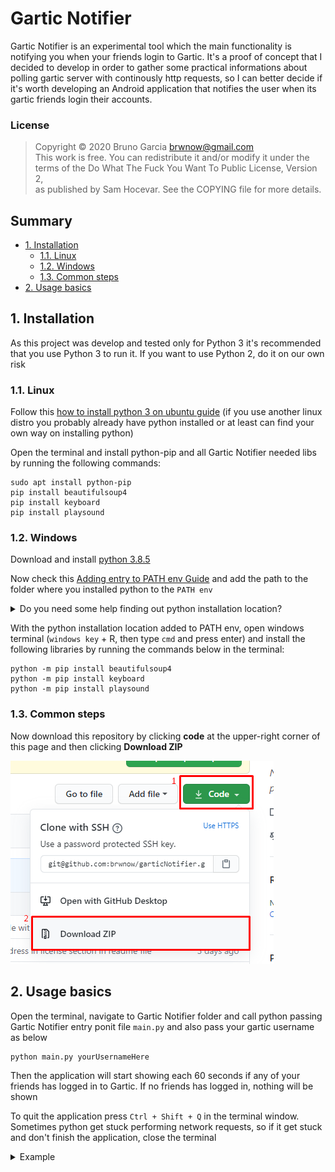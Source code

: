 # Gartic Notifier

Gartic Notifier is an experimental tool which the main functionality is notifying you when your friends login to Gartic. It's a proof of concept that I decided to develop in order to gather some practical informations about polling gartic server with continously http requests, so I can better decide if it's worth developing an Android application that notifies the user when its gartic friends login their accounts.

### License

> Copyright © 2020 Bruno Garcia <brwnow@gmail.com>  
> This work is free. You can redistribute it and/or modify it under the  
> terms of the Do What The Fuck You Want To Public License, Version 2,  
> as published by Sam Hocevar. See the COPYING file for more details.  

## Summary

- [1. Installation](#1-installation)  
  - [1.1. Linux](#11-linux)  
  - [1.2. Windows](#12-windows)  
  - [1.3. Common steps](#13-common-steps)
- [2. Usage basics](#2-usage-basics)

## 1. Installation

As this project was develop and tested only for Python 3 it's recommended that you use Python 3 to run it. If you want to use Python 2, do it on our own risk  

### 1.1. Linux

Follow this [how to install python 3 on ubuntu guide](https://phoenixnap.com/kb/how-to-install-python-3-ubuntu) (if you use another linux distro you probably already have python installed or at least can find your own way on installing python)  

Open the terminal and install python-pip and all Gartic Notifier needed libs by running the following commands:

```
sudo apt install python-pip
pip install beautifulsoup4
pip install keyboard
pip install playsound

```

### 1.2. Windows

Download and install [python 3.8.5](https://www.python.org/ftp/python/3.8.5/python-3.8.5.exe)  

Now check this [Adding entry to PATH env Guide](https://docs.alfresco.com/4.2/tasks/fot-addpath.html) and add the path to the folder where you installed python to the `PATH env`  

<details>
    <summary>
        Do you need some help finding out python installation location?
    </summary>

1. Open start menu and search for "python"
2. Right click the python item in menu and click "Open File Location"
3. It will probably open a folder with a shortcut to python real installation location. Right click the selected shortcut and click "Open File Location"
4. Now you are at the real python istallation location, click the path bar and Ctrl + C the path to this folder

</details>

With the python installation location added to PATH env, open windows terminal (`windows key` + R, then type `cmd` and press enter) and install the following libraries by running the commands below in the terminal:

 ```
python -m pip install beautifulsoup4
python -m pip install keyboard
python -m pip install playsound
 ```

### 1.3. Common steps

Now download this repository by clicking **code** at the upper-right corner of this page and then clicking **Download ZIP**  

![Downloading repository](/doc/images/downloadRepo.png?raw=true "Downloading repository")  

## 2. Usage basics

Open the terminal, navigate to Gartic Notifier folder and call python passing Gartic Notifier entry ponit file `main.py` and also pass your gartic username as below  

```
python main.py yourUsernameHere
```  

Then the application will start showing each 60 seconds if any of your friends has logged in to Gartic. If no friends has logged in, nothing will be shown  

To quit the application press `Ctrl + Shift + Q` in the terminal window. Sometimes python get stuck performing network requests, so if it get stuck and don't finish the application, close the terminal  

<details>
    <summary>
        Example
    </summary>

    C:\Users\brwno\Documents\Projetos\garticNotifier>python main.py _comunicado_
    [01:52:35] | isaafab
    [01:53:35] | itneto_ | rod_mito
    [01:54:35] | docinho_azedo0 | rafa_feroz | apriscmr
    [01:55:35] | gokublack6737
    [01:56:35] | rod_mito
    [01:57:35] | thor_____ | k1r1gaya_
    [01:58:35] | leonardofernandezz | kelgd20 | yournightmare3

</details>
